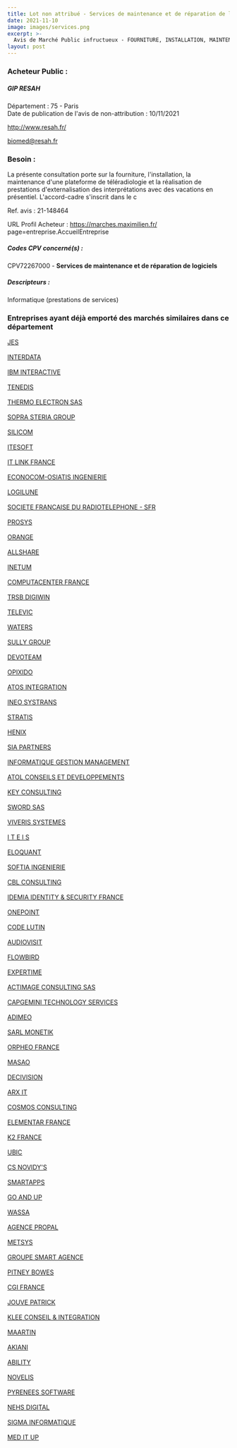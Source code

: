 ```yaml
---
title: Lot non attribué - Services de maintenance et de réparation de logiciels
date: 2021-11-10
image: images/services.png
excerpt: >-
  Avis de Marché Public infructueux - FOURNITURE, INSTALLATION, MAINTENANCE D'UNE PLATEFORME DE TELERADIOLOGIE ET REALISATION DE PRESTATIONS D'EXTERNALISATION DES INTERPRETATIONS AVEC DES VACATIONS EN PRESENTIEL
layout: post
---
```


### Acheteur Public :
##### GIP RESAH
Département : 75 - Paris<br/>
Date de publication de l'avis de non-attribution : 10/11/2021


http://www.resah.fr/

biomed@resah.fr


### Besoin :

La présente consultation porte sur la fourniture, l'installation, la maintenance d'une plateforme de téléradiologie et la réalisation de prestations d'externalisation des interprétations avec des vacations en présentiel. L'accord-cadre s'inscrit dans le c

Ref. avis : 21-148464

URL Profil Acheteur : https://marches.maximilien.fr/ page=entreprise.AccueilEntreprise

##### Codes CPV concerné(s) :
CPV72267000 - **Services de maintenance et de réparation de logiciels** <br/>

##### Descripteurs :
Informatique (prestations de services) <br/>

### Entreprises ayant déjà emporté des marchés similaires dans ce département
<a href="/entreprise-544/siren-305024382">JES</a><br/><br/>
<a href="/entreprise-545/siren-317866374">INTERDATA</a><br/><br/>
<a href="/entreprise-546/siren-318292513">IBM INTERACTIVE</a><br/><br/>
<a href="/entreprise-546/siren-325476695">TENEDIS</a><br/><br/>
<a href="/entreprise-547/siren-326556578">THERMO ELECTRON SAS</a><br/><br/>
<a href="/entreprise-547/siren-326820065">SOPRA STERIA GROUP</a><br/><br/>
<a href="/entreprise-547/siren-327086435">SILICOM</a><br/><br/>
<a href="/entreprise-547/siren-330265323">ITESOFT</a><br/><br/>
<a href="/entreprise-548/siren-338339435">IT LINK FRANCE</a><br/><br/>
<a href="/entreprise-548/siren-338898869">ECONOCOM-OSIATIS INGENIERIE</a><br/><br/>
<a href="/entreprise-549/siren-342414356">LOGILUNE</a><br/><br/>
<a href="/entreprise-549/siren-343059564">SOCIETE FRANCAISE DU RADIOTELEPHONE - SFR</a><br/><br/>
<a href="/entreprise-549/siren-344894985">PROSYS</a><br/><br/>
<a href="/entreprise-551/siren-380129866">ORANGE</a><br/><br/>
<a href="/entreprise-553/siren-385253729">ALLSHARE</a><br/><br/>
<a href="/entreprise-553/siren-385365713">INETUM</a><br/><br/>
<a href="/entreprise-553/siren-388734568">COMPUTACENTER FRANCE</a><br/><br/>
<a href="/entreprise-553/siren-390626950">TRSB DIGIWIN</a><br/><br/>
<a href="/entreprise-553/siren-390660009">TELEVIC</a><br/><br/>
<a href="/entreprise-554/siren-394689970">WATERS</a><br/><br/>
<a href="/entreprise-555/siren-399091339">SULLY GROUP</a><br/><br/>
<a href="/entreprise-555/siren-402968655">DEVOTEAM</a><br/><br/>
<a href="/entreprise-556/siren-407768704">OPIXIDO</a><br/><br/>
<a href="/entreprise-556/siren-408024719">ATOS INTEGRATION</a><br/><br/>
<a href="/entreprise-558/siren-421159153">INEO SYSTRANS</a><br/><br/>
<a href="/entreprise-558/siren-421455312">STRATIS</a><br/><br/>
<a href="/entreprise-558/siren-421479163">HENIX</a><br/><br/>
<a href="/entreprise-559/siren-423507730">SIA PARTNERS</a><br/><br/>
<a href="/entreprise-559/siren-428701759">INFORMATIQUE GESTION MANAGEMENT</a><br/><br/>
<a href="/entreprise-559/siren-429715378">ATOL CONSEILS ET DEVELOPPEMENTS</a><br/><br/>
<a href="/entreprise-559/siren-431293984">KEY CONSULTING</a><br/><br/>
<a href="/entreprise-560/siren-433624707">SWORD SAS</a><br/><br/>
<a href="/entreprise-560/siren-433774486">VIVERIS SYSTEMES</a><br/><br/>
<a href="/entreprise-560/siren-433889995">I T E I S</a><br/><br/>
<a href="/entreprise-560/siren-434132155">ELOQUANT</a><br/><br/>
<a href="/entreprise-560/siren-434372660">SOFTIA INGENIERIE</a><br/><br/>
<a href="/entreprise-560/siren-435022769">CBL CONSULTING</a><br/><br/>
<a href="/entreprise-561/siren-440305282">IDEMIA IDENTITY & SECURITY FRANCE</a><br/><br/>
<a href="/entreprise-561/siren-440697712">ONEPOINT</a><br/><br/>
<a href="/entreprise-561/siren-442116703">CODE LUTIN</a><br/><br/>
<a href="/entreprise-562/siren-443751052">AUDIOVISIT</a><br/><br/>
<a href="/entreprise-562/siren-444719272">FLOWBIRD</a><br/><br/>
<a href="/entreprise-562/siren-448071878">EXPERTIME</a><br/><br/>
<a href="/entreprise-564/siren-479557894">ACTIMAGE CONSULTING SAS</a><br/><br/>
<a href="/entreprise-564/siren-479766842">CAPGEMINI TECHNOLOGY SERVICES</a><br/><br/>
<a href="/entreprise-564/siren-480980358">ADIMEO</a><br/><br/>
<a href="/entreprise-565/siren-484264999">SARL MONETIK</a><br/><br/>
<a href="/entreprise-565/siren-487699944">ORPHEO FRANCE</a><br/><br/>
<a href="/entreprise-565/siren-488181348">MASAO</a><br/><br/>
<a href="/entreprise-565/siren-488742164">DECIVISION</a><br/><br/>
<a href="/entreprise-566/siren-493517577">ARX IT</a><br/><br/>
<a href="/entreprise-567/siren-498765759">COSMOS CONSULTING</a><br/><br/>
<a href="/entreprise-568/siren-503051617">ELEMENTAR FRANCE</a><br/><br/>
<a href="/entreprise-569/siren-509897849">K2 FRANCE</a><br/><br/>
<a href="/entreprise-569/siren-510742463">UBIC</a><br/><br/>
<a href="/entreprise-569/siren-511055006">CS NOVIDY'S</a><br/><br/>
<a href="/entreprise-570/siren-523344695">SMARTAPPS</a><br/><br/>
<a href="/entreprise-571/siren-529543175">GO AND UP</a><br/><br/>
<a href="/entreprise-571/siren-531507531">WASSA</a><br/><br/>
<a href="/entreprise-571/siren-533621660">AGENCE PROPAL</a><br/><br/>
<a href="/entreprise-572/siren-538663683">METSYS</a><br/><br/>
<a href="/entreprise-572/siren-539594689">GROUPE SMART AGENCE</a><br/><br/>
<a href="/entreprise-572/siren-562046235">PITNEY BOWES</a><br/><br/>
<a href="/entreprise-573/siren-702042755">CGI FRANCE</a><br/><br/>
<a href="/entreprise-574/siren-750462020">JOUVE PATRICK</a><br/><br/>
<a href="/entreprise-574/siren-752365098">KLEE CONSEIL & INTEGRATION</a><br/><br/>
<a href="/entreprise-575/siren-790260038">MAARTIN</a><br/><br/>
<a href="/entreprise-576/siren-795068667">AKIANI</a><br/><br/>
<a href="/entreprise-579/siren-822098695">ABILITY</a><br/><br/>
<a href="/entreprise-580/siren-833783988">NOVELIS</a><br/><br/>
<a href="/entreprise-581/siren-839528635">PYRENEES SOFTWARE</a><br/><br/>
<a href="/entreprise-581/siren-844938506">NEHS DIGITAL</a><br/><br/>
<a href="/entreprise-582/siren-872803390">SIGMA INFORMATIQUE</a><br/><br/>
<a href="/entreprise-582/siren-888838885">MED IT UP</a><br/><br/>
